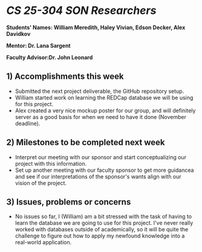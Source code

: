 # *CS 25-304 SON Researchers*

**Students' Names: William Meredith, Haley Vivian, Edson Decker, Alex Davidkov**

**Mentor: Dr. Lana Sargent**

**Faculty Advisor:Dr. John Leonard**

## 1) Accomplishments this week ##
   - Submitted the next project deliverable, the GitHub repository setup.
   - William started work on learning the REDCap database we will be using for this project.
   - Alex created a very nice mockup poster for our group, and will definitely server as a good basis for when we need to have it done (November deadline).

## 2) Milestones to be completed next week ##
   - Interpret our meeting with our sponsor and start conceptualizing our project with this information.
   - Set up another meeting with our faculty sponsor to get more guidancea and see if our interpretations of the sponsor's wants align with our vision of the project.

## 3) Issues, problems or concerns ##
   - No issues so far, I (William) am a bit stressed with the task of having to learn the database we are going to use for this project. I've never really worked with databases outside of academically, so it will be quite the challenge to figure out how to apply my newfound knowledge into a real-world application.
   


